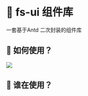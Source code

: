 # 🌟 fs-ui 组件库

一套基于Antd 二次封装的组件库


<!-- [English](./README.md) | 简体中文 -->

## 🚀 如何使用？

![](./use.png)


## 💖 谁在使用？


